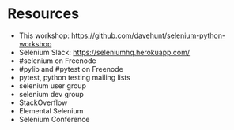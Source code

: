 # Resources
* This workshop: https://github.com/davehunt/selenium-python-workshop
* Selenium Slack: https://seleniumhq.herokuapp.com/
* #selenium on Freenode
* #pylib and #pytest on Freenode
* pytest, python testing mailing lists
* selenium user group
* selenium dev group
* StackOverflow
* Elemental Selenium
* Selenium Conference
